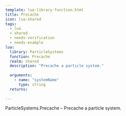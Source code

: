 ```yaml
---
template: lua-library-function.html
title: Precache
icon: lua-shared
tags:
  - lua
  - shared
  - needs-verification
  - needs-example
lua:
  library: ParticleSystems
  function: Precache
  realm: shared
  description: "Precache a particle system."
  
  arguments:
    - name: "systemName"
      type: string
  returns:
    
---
```


<div class="lua__search__keywords">
ParticleSystems.Precache &#x2013; Precache a particle system.
</div>
